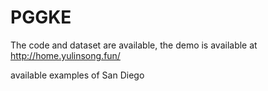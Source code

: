 # PGGKE

The code and dataset are available, the demo is available at http://home.yulinsong.fun/

available examples of San Diego

